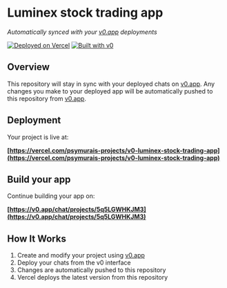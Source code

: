 # Luminex stock trading app

*Automatically synced with your [v0.app](https://v0.app) deployments*

[![Deployed on Vercel](https://img.shields.io/badge/Deployed%20on-Vercel-black?style=for-the-badge&logo=vercel)](https://vercel.com/psymurais-projects/v0-luminex-stock-trading-app)
[![Built with v0](https://img.shields.io/badge/Built%20with-v0.app-black?style=for-the-badge)](https://v0.app/chat/projects/5q5LGWHKJM3)

## Overview

This repository will stay in sync with your deployed chats on [v0.app](https://v0.app).
Any changes you make to your deployed app will be automatically pushed to this repository from [v0.app](https://v0.app).

## Deployment

Your project is live at:

**[https://vercel.com/psymurais-projects/v0-luminex-stock-trading-app](https://vercel.com/psymurais-projects/v0-luminex-stock-trading-app)**

## Build your app

Continue building your app on:

**[https://v0.app/chat/projects/5q5LGWHKJM3](https://v0.app/chat/projects/5q5LGWHKJM3)**

## How It Works

1. Create and modify your project using [v0.app](https://v0.app)
2. Deploy your chats from the v0 interface
3. Changes are automatically pushed to this repository
4. Vercel deploys the latest version from this repository